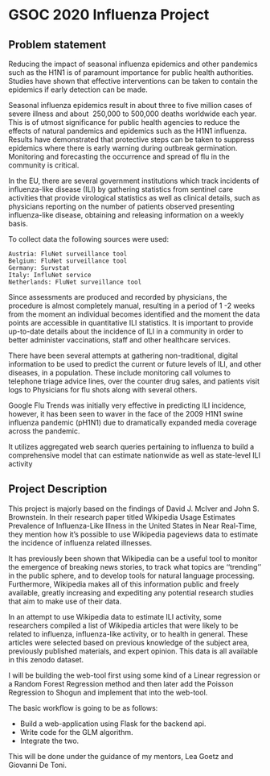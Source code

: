 # GSOC 2020 Influenza Project

## Problem statement
Reducing the impact of seasonal influenza epidemics and other pandemics such as the H1N1 is of paramount importance for public health authorities. Studies have shown that effective interventions can be taken to contain the epidemics if early detection can be made.

Seasonal influenza epidemics result in about three to five million cases of severe illness and about ​ 250,000 to 500,000 deaths worldwide each year. This is of utmost significance for public health agencies to reduce the effects of natural pandemics and epidemics such as the H1N1 influenza. Results have demonstrated that protective steps can be taken to suppress epidemics where there is early warning during outbreak germination. Monitoring and forecasting the occurrence and spread of flu in the community is critical.

In the EU, there are several government institutions which track incidents of influenza-like disease (ILI)​ by gathering statistics from sentinel care activities that provide virological statistics as well as clinical details, such as physicians reporting on the number of patients observed presenting influenza-like disease, obtaining and releasing information on a weekly basis.

To collect data the following sources were used:

    Austria: FluNet surveillance tool
    Belgium: FluNet surveillance tool
    Germany: Survstat
    Italy: InfluNet service
    Netherlands: FluNet surveillance tool

Since assessments are produced and recorded by physicians, the procedure is almost completely manual, resulting in a period of 1 -2 weeks​ from the moment an individual becomes identified and the moment the data points are accessible in quantitative ILI statistics. It is important to provide up-to-date details about the incidence of ILI in a community in order to better administer vaccinations, staff and other healthcare services.

There have been several attempts at gathering non-traditional, digital information to be used to predict the current or future levels of ILI, and other diseases, in a population.
These include monitoring call volumes to telephone triage advice lines, over the counter drug sales, and patients visit logs to Physicians for flu shots along with several others.

Google Flu Trends was initially very effective in predicting ILI incidence, however, it has been seen to waver in the face of the 2009 H1N1 swine influenza pandemic (pH1N1) due to dramatically expanded media coverage across the pandemic.

It utilizes aggregated web search queries pertaining to influenza to build a comprehensive model that can estimate nationwide
as well as state-level ILI activity

## Project Description
This project is majorly based on the findings of David J. McIver and John S. Brownstein. In their research paper titled Wikipedia Usage Estimates Prevalence of Influenza-Like Illness in the United States in Near Real-Time, they mention how it’s possible to use Wikipedia pageviews data to estimate the incidence of influenza related illnesses.

It has previously been shown that Wikipedia can be a useful tool to monitor the emergence of breaking news stories, to track what topics are ‘‘trending’’ in
the public sphere, and to develop tools for natural language processing. Furthermore, Wikipedia makes all of this information public and freely available, greatly increasing and expediting any potential research studies that aim to make use of their data.

In an attempt to use Wikipedia data to estimate ILI activity, some researchers compiled a list of Wikipedia articles that were likely to be related to influenza, influenza-like activity, or to health in general. These articles were selected based on previous knowledge of the subject area, previously published materials, and expert opinion. This data is all available in this zenodo dataset.

I will be building the web-tool first using some kind of a Linear regression or a Random Forest Regression method and then later add the Poisson Regression to Shogun and implement that into the web-tool.

The basic workflow is going to be as follows:

* Build a web-application using Flask for the backend api.
* Write code for the GLM algorithm.
* Integrate the two.

This will be done under the guidance of my mentors, Lea Goetz and Giovanni De Toni.
